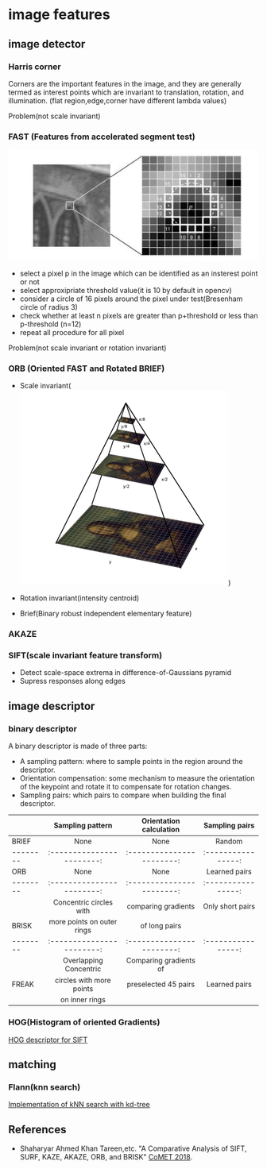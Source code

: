 # image features

## image detector

### Harris corner
Corners are the important features in the image, and they are generally termed as interest points which are invariant to translation, rotation, and illumination. (flat region,edge,corner have different lambda values)

Problem(not scale invariant)

### FAST (Features from accelerated segment test)

![pixel](fast.png)
- select a pixel p in the image which can be identified as an insterest point or not 
- select approxipriate threshold value(it is 10 by default in opencv)
- consider a circle of 16 pixels around the pixel under test(Bresenham circle of radius 3)
- check whether at least n pixels are greater than p+threshold or less than p-threshold (n=12)
- repeat all procedure for all pixel

Problem(not scale invariant or rotation invariant)

### ORB (Oriented FAST and Rotated BRIEF)

- Scale invariant(![Pyramid](orb.png))
- Rotation invariant(intensity centroid)

- Brief(Binary robust independent elementary feature)

### AKAZE

### SIFT(scale invariant feature transform)

- Detect scale-space extrema in difference-of-Gaussians pyramid
- Supress responses along edges



## image descriptor

### binary descriptor
A binary descriptor is made of three parts:
- A sampling pattern: where to sample points in the region around the descriptor.
- Orientation compensation: some mechanism to measure the orientation of the keypoint and rotate it to compensate for rotation changes.
- Sampling pairs: which pairs to compare when building the final descriptor.

|        | Sampling pattern             | Orientation calculation | Sampling pairs     |  
| -------- | :-----------------------:  | :-----------------------: | :----------------: |
| BRIEF  |       None                   |           None          |       Random       |
| -------- | :-----------------------:  | :-----------------------: | :----------------: |
| ORB    |       None                   |           None          |    Learned pairs   |
| -------- | :-----------------------:  | :-----------------------: | :----------------: |
|        | Concentric circles with      | comparing gradients     |    Only short pairs|
| BRISK  | more points on outer rings   | of long pairs           |                    |
| -------- | :-----------------------:  | :-----------------------: | :----------------: |
|        | Overlapping Concentric       |Comparing gradients of   |                    |
| FREAK  | circles with more points     |preselected 45 pairs     |     Learned pairs  |
|        | on inner rings               |                         |                    |



### HOG(Histogram of oriented Gradients)

[HOG descriptor for SIFT](https://gilscvblog.com/2013/08/18/a-short-introduction-to-descriptors/)


## matching


### Flann(knn search)
[Implementation of kNN search with kd-tree](https://github.com/wanghaichuan941221/robotics/tree/master/dataStructure/tree/kd_tree)

## References
- Shaharyar Ahmed Khan Tareen,etc. "A Comparative Analysis of SIFT, SURF, KAZE,
    AKAZE, ORB, and BRISK" [CoMET 2018](https://ieeexplore.ieee.org/stamp/stamp.jsp?tp=&arnumber=8346440).
